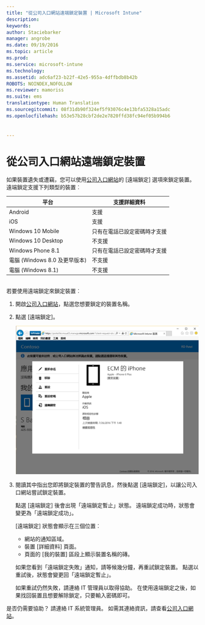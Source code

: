 ```yaml
---
title: "從公司入口網站遠端鎖定裝置 | Microsoft Intune"
description: 
keywords: 
author: Staciebarker
manager: angrobe
ms.date: 09/19/2016
ms.topic: article
ms.prod: 
ms.service: microsoft-intune
ms.technology: 
ms.assetid: adc6af23-b22f-42e5-955a-4dffbdb8b42b
ROBOTS: NOINDEX,NOFOLLOW
ms.reviewer: mamoriss
ms.suite: ems
translationtype: Human Translation
ms.sourcegitcommit: 08f31db90f324ef5f93076c4e13bfa5328a15adc
ms.openlocfilehash: b53e57b28cbf2de2e7820ffd38fc94ef05b994b6


---
```



# 從公司入口網站遠端鎖定裝置

如果裝置遺失或遭竊，您可以使用[公司入口網站](http://portal.manage.microsoft.com)的 [遠端鎖定] 選項來鎖定裝置。 遠端鎖定支援下列類型的裝置︰

平台  |支援詳細資料  
---------|---------
Android | 支援       
iOS | 支援
Windows 10 Mobile | 只有在電話已設定密碼時才支援     
Windows 10 Desktop | 不支援  
Windows Phone 8.1 | 只有在電話已設定密碼時才支援
電腦 (Windows 8.0 及更早版本) | 不支援       
電腦 (Windows 8.1) | 不支援

</br>
若要使用遠端鎖定來鎖定裝置︰

1.  開啟[公司入口網站](http://portal.manage.microsoft.com)，點選您想要鎖定的裝置名稱。

2.  點選 [遠端鎖定]。

    ![remote-lock-option-on-company-portal-website](./media/iwp-screen-with-all-options.png)

3.  閱讀其中指出您即將鎖定裝置的警告訊息，然後點選 [遠端鎖定]，以讓公司入口網站嘗試鎖定裝置。

    點選 [遠端鎖定] 後會出現「遠端鎖定暫止」狀態。  遠端鎖定成功時，狀態會變更為「遠端鎖定成功」。

    [遠端鎖定] 狀態會顯示在三個位置︰

    * 網站的通知區域。
    * 裝置 [詳細資料] 頁面。
    * 頁面的 [我的裝置] 區段上顯示裝置名稱的磚。

    如果您看到「遠端鎖定失敗」通知，請等候幾分鐘，再重試鎖定裝置。 點選以重試後，狀態會變更回「遠端鎖定暫止」。

    如果重試仍然失敗，請連絡 IT 管理員以取得協助。 在使用遠端鎖定之後，如果找回裝置且想要解除鎖定，只要輸入密碼即可。

是否仍需要協助？ 請連絡 IT 系統管理員。 如需其連絡資訊，請查看[公司入口網站](http://portal.manage.microsoft.com)。




<!--HONumber=Oct16_HO2-->


